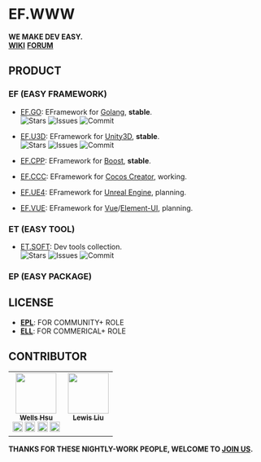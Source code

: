 # EF.WWW
**WE MAKE DEV EASY.**  
[**WIKI**](http://wiki.eframework.cn)  [**FORUM**](http://forum.eframework.cn)

## PRODUCT
### EF (EASY FRAMEWORK)
- [EF.GO](https://go.eframework.cn): EFramework for [Golang](https://go.dev), **stable**.  
![Stars](https://img.shields.io/github/stars/eframework-cn/EF.GO) ![Issues](https://img.shields.io/github/issues/eframework-cn/EF.GO) ![Commit](https://img.shields.io/github/last-commit/eframework-cn/EF.GO/master)

- [EF.U3D](https://u3d.eframework.cn): EFramework for [Unity3D](https://unity3d.com), **stable**.  
![Stars](https://img.shields.io/github/stars/eframework-cn/EF.U3D) ![Issues](https://img.shields.io/github/issues/eframework-cn/EF.U3D) ![Commit](https://img.shields.io/github/last-commit/eframework-cn/EF.U3D/master)

- [EF.CPP](https://cpp.eframework.cn): EFramework for [Boost](https://www.boost.org/), **stable**.  

- [EF.CCC](https://go.eframework.cn): EFramework for [Cocos Creator](https://www.cocos.com), working.

- [EF.UE4](https://ue4.eframework.cn): EFramework for [Unreal Engine](https://www.unrealengine.com), planning.

- [EF.VUE](https://vue.eframework.cn): EFramework for [Vue](https://vuejs.org/)/[Element-UI](https://element.eleme.cn), planning.

### ET (EASY TOOL)
- [ET.SOFT](https://soft.eframework.cn): Dev tools collection.  
![Stars](https://img.shields.io/github/stars/eframework-cn/ET.SOFT) ![Issues](https://img.shields.io/github/issues/eframework-cn/ET.SOFT) ![Commit](https://img.shields.io/github/last-commit/eframework-cn/ET.SOFT/master)

### EP (EASY PACKAGE)

## LICENSE
- [__EPL__](LICENSE.EPL.md): FOR COMMUNITY+ ROLE
- [__ELL__](LICENSE.ELL.md): FOR COMMERICAL+ ROLE

## CONTRIBUTOR
<!-- ALL-CONTRIBUTORS-LIST:START - Do not remove or modify this section -->
<!-- prettier-ignore-start -->
<!-- markdownlint-disable -->
<table>
  <tbody>
    <tr>
      <td align="center" valign="top">
        <a href="https://github.com/wellshsu" title="Wells Hsu"><img src="https://avatars.githubusercontent.com/u/34912983?v=4" width="80px;"/><br/><sub><b>Wells Hsu</b></sub></a><br/>
        <a href="https://github.com/wellshsu?tab=achievements" title="Arctic Code Vault Contributor"><img src="https://github.githubassets.com/images/modules/profile/achievements/arctic-code-vault-contributor-default.png" width="20px;"/></a>
        <a href="https://github.com/wellshsu?tab=achievements" title="Starstruck"><img src="https://github.githubassets.com/images/modules/profile/achievements/starstruck-default.png" width="20px;"/></a>
        <a href="https://github.com/wellshsu?tab=achievements" title="Quickdraw"><img src="https://github.githubassets.com/images/modules/profile/achievements/quickdraw-default.png" width="20px;"/></a>
        <a href="https://github.com/wellshsu?tab=achievements" title="Pull Shark"><img src="https://github.githubassets.com/images/modules/profile/achievements/pull-shark-default.png" width="20px;"/></a>
      </td>
      <td align="center" valign="top">
        <a href="https://github.com/lewissliu" title="Lewis Liu"><img src="https://avatars.githubusercontent.com/u/46239805?v=4" width="80px;"/><br/><sub><b>Lewis Liu</b></sub></a><br/>
      </td>
    </tr>
  </tbody>
</table>
<!-- markdownlint-restore -->
<!-- prettier-ignore-end -->
<!-- ALL-CONTRIBUTORS-LIST:END -->

**THANKS FOR THESE NIGHTLY-WORK PEOPLE, WELCOME TO [JOIN US](https://github.com/orgs/eframework-cn/teams).**